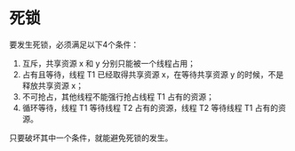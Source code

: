 # 死锁

要发生死锁，必须满足以下4个条件：
1. 互斥，共享资源 x 和 y 分别只能被一个线程占用；
2. 占有且等待，线程 T1 已经取得共享资源 x，在等待共享资源 y 的时候，不是释放共享资源 x；
3. 不可抢占，其他线程不能强行抢占线程 T1 占有的资源；
4. 循环等待，线程 T1 等待线程 T2 占有的资源，线程 T2 等待线程 T1 占有的资源。

只要破坏其中一个条件，就能避免死锁的发生。